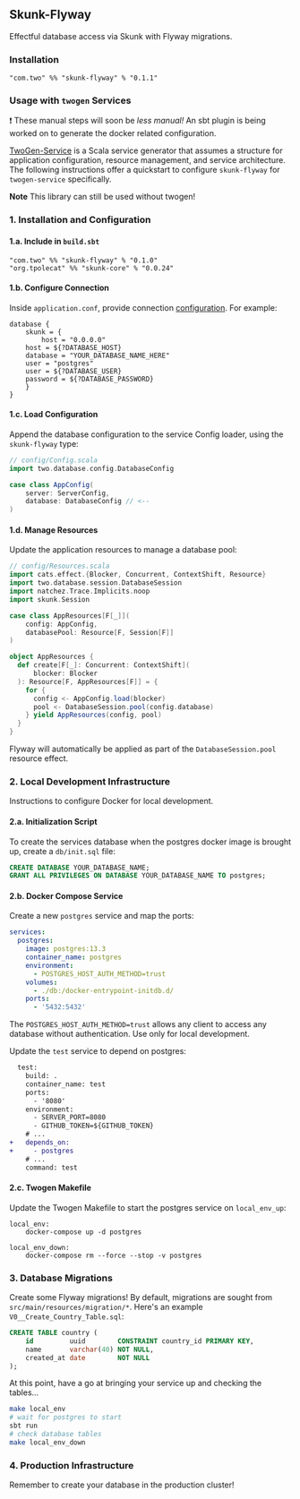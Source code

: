 ## Skunk-Flyway
Effectful database access via Skunk with Flyway migrations.

### Installation
```
"com.two" %% "skunk-flyway" % "0.1.1"
```

### Usage with `twogen` Services
:heavy_exclamation_mark: These manual steps will soon be _less manual!_ An sbt plugin is being worked on to generate the docker related configuration. 

[TwoGen-Service](https://github.com/two-app/twogen-service) is a Scala service generator that assumes a structure for application configuration, resource management, and service architecture. The following instructions offer a quickstart to configure `skunk-flyway` for `twogen-service` specifically.

**Note** This library can still be used without twogen!

### 1. Installation and Configuration
#### 1.a. Include in `build.sbt`
```
"com.two" %% "skunk-flyway" % "0.1.0"
"org.tpolecat" %% "skunk-core" % "0.0.24"
```

#### 1.b. Configure Connection
Inside `application.conf`, provide connection [configuration](#configuration). For example:
```hocon
database {
    skunk = {
        host = "0.0.0.0"
	host = ${?DATABASE_HOST}
	database = "YOUR_DATABASE_NAME_HERE"
	user = "postgres"
	user = ${?DATABASE_USER}
	password = ${?DATABASE_PASSWORD}
    }
}
```

#### 1.c. Load Configuration
Append the database configuration to the service Config loader, using the `skunk-flyway` type:
```scala
// config/Config.scala
import two.database.config.DatabaseConfig

case class AppConfig(
    server: ServerConfig,
    database: DatabaseConfig // <--
)
```

#### 1.d. Manage Resources
Update the application resources to manage a database pool:

```scala
// config/Resources.scala
import cats.effect.{Blocker, Concurrent, ContextShift, Resource}
import two.database.session.DatabaseSession
import natchez.Trace.Implicits.noop
import skunk.Session

case class AppResources[F[_]](
    config: AppConfig,
    databasePool: Resource[F, Session[F]]
)

object AppResources {
  def create[F[_]: Concurrent: ContextShift](
      blocker: Blocker
  ): Resource[F, AppResources[F]] = {
    for {
      config <- AppConfig.load(blocker)
      pool <- DatabaseSession.pool(config.database)
    } yield AppResources(config, pool)
  }
}
```

Flyway will automatically be applied as part of the `DatabaseSession.pool` resource effect.

### 2. Local Development Infrastructure
Instructions to configure Docker for local development.

#### 2.a. Initialization Script
To create the services database when the postgres docker image is brought up, create a `db/init.sql` file:
```sql
CREATE DATABASE YOUR_DATABASE_NAME;
GRANT ALL PRIVILEGES ON DATABASE YOUR_DATABASE_NAME TO postgres;
```

#### 2.b. Docker Compose Service
Create a new `postgres` service and map the ports:
```yaml
services:
  postgres:
    image: postgres:13.3
    container_name: postgres
    environment:
      - POSTGRES_HOST_AUTH_METHOD=trust
    volumes:
      - ./db:/docker-entrypoint-initdb.d/
    ports:
      - '5432:5432'
```

The `POSTGRES_HOST_AUTH_METHOD=trust` allows any client to access any database without authentication. Use only for local development.

Update the `test` service to depend on postgres:
```diff
  test:
    build: .
    container_name: test
    ports:
      - '8080'
    environment:
      - SERVER_PORT=8080
      - GITHUB_TOKEN=${GITHUB_TOKEN}
    # ...
+   depends_on:
+     - postgres
    # ...
    command: test

```

#### 2.c. Twogen Makefile
Update the Twogen Makefile to start the postgres service on `local_env_up`:
```Make
local_env:
	docker-compose up -d postgres

local_env_down:
	docker-compose rm --force --stop -v postgres
```

### 3. Database Migrations
Create some Flyway migrations! By default, migrations are sought from `src/main/resources/migration/*`. Here's an example `V0__Create_Country_Table.sql`:
```sql
CREATE TABLE country (
    id         uuid        CONSTRAINT country_id PRIMARY KEY,
    name       varchar(40) NOT NULL,
    created_at date        NOT NULL
);
```

At this point, have a go at bringing your service up and checking the tables...
```sh
make local_env
# wait for postgres to start
sbt run
# check database tables
make local_env_down
```

### 4. Production Infrastructure
Remember to create your database in the production cluster!
